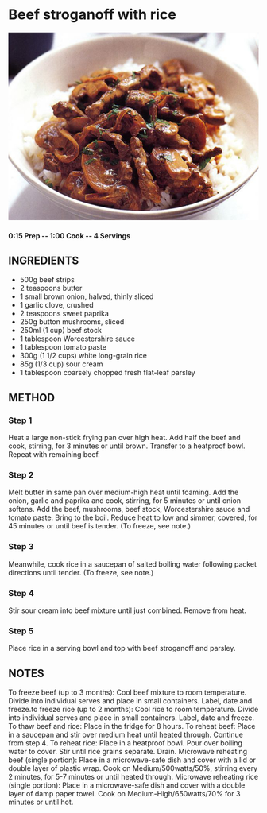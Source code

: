 # Beef stroganoff with rice
![](https://raw.githubusercontent.com/fuzzwah/recipes/images/pics/Beef_stroganoff_with_rice.jpg)
#### 0:15 Prep -- 1:00 Cook -- 4 Servings
## INGREDIENTS
* 500g beef strips
* 2 teaspoons butter
* 1 small brown onion, halved, thinly sliced
* 1 garlic clove, crushed
* 2 teaspoons sweet paprika
* 250g button mushrooms, sliced
* 250ml (1 cup) beef stock
* 1 tablespoon Worcestershire sauce
* 1 tablespoon tomato paste
* 300g (1 1/2 cups) white long-grain rice
* 85g (1/3 cup) sour cream
* 1 tablespoon coarsely chopped fresh flat-leaf parsley
## METHOD
### Step 1
Heat a large non-stick frying pan over high heat. Add half the beef and cook, stirring, for 3 minutes or until brown. Transfer to a heatproof bowl. Repeat with remaining beef.
### Step 2
Melt butter in same pan over medium-high heat until foaming. Add the onion, garlic and paprika and cook, stirring, for 5 minutes or until onion softens. Add the beef, mushrooms, beef stock, Worcestershire sauce and tomato paste. Bring to the boil. Reduce heat to low and simmer, covered, for 45 minutes or until beef is tender. (To freeze, see note.)
### Step 3
Meanwhile, cook rice in a saucepan of salted boiling water following packet directions until tender. (To freeze, see note.)
### Step 4
Stir sour cream into beef mixture until just combined. Remove from heat.
### Step 5
Place rice in a serving bowl and top with beef stroganoff and parsley.
## NOTES
To freeze beef (up to 3 months): Cool beef mixture to room temperature. Divide into individual serves and place in small containers. Label, date and freeze.to freeze rice (up to 2 months): Cool rice to room temperature. Divide into individual serves and place in small containers. Label, date and freeze. To thaw beef and rice: Place in the fridge for 8 hours. To reheat beef: Place in a saucepan and stir over medium heat until heated through. Continue from step 4. To reheat rice: Place in a heatproof bowl. Pour over boiling water to cover. Stir until rice grains separate. Drain. Microwave reheating beef (single portion): Place in a microwave-safe dish and cover with a lid or double layer of plastic wrap. Cook on Medium/500watts/50%, stirring every 2 minutes, for 5-7 minutes or until heated through. Microwave reheating rice (single portion): Place in a microwave-safe dish and cover with a double layer of damp paper towel. Cook on Medium-High/650watts/70% for 3 minutes or until hot.

